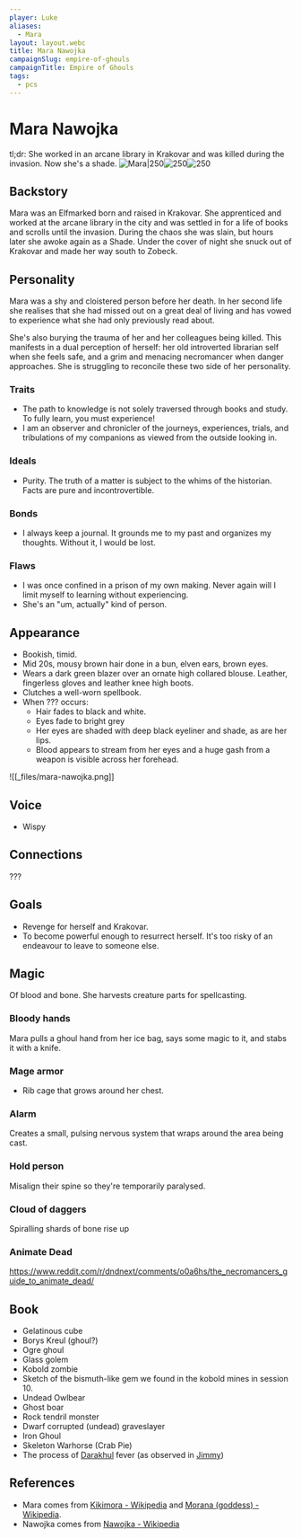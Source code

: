 ```yaml
---
player: Luke
aliases:
  - Mara
layout: layout.webc
title: Mara Nawojka
campaignSlug: empire-of-ghouls
campaignTitle: Empire of Ghouls
tags:
  - pcs
---
```

# Mara Nawojka

tl;dr: She worked in an arcane library in Krakovar and was killed during the invasion. Now she's a shade.
![Mara|250](_files/mara-winter.png)![250](_files/mara.png)![250](_files/mara%20(shade).png)
## Backstory

Mara was an Elfmarked born and raised in Krakovar. She apprenticed and worked at the arcane library in the city and was settled in for a life of books and scrolls until the invasion. During the chaos she was slain, but hours later she awoke again as a Shade. Under the cover of night she snuck out of Krakovar and made her way south to Zobeck.

## Personality

Mara was a shy and cloistered person before her death. In her second life she realises that she had missed out on a great deal of living and has vowed to experience what she had only previously read about.

She's also burying the trauma of her and her colleagues being killed. This manifests in a dual perception of herself: her old introverted librarian self when she feels safe, and a grim and menacing necromancer when danger approaches. She is struggling to reconcile these two side of her personality.

### Traits

- The path to knowledge is not solely traversed through books and study. To fully learn, you must experience!
- I am an observer and chronicler of the journeys, experiences, trials, and tribulations of my companions as viewed from the outside looking in.

### Ideals

- Purity. The truth of a matter is subject to the whims of the historian. Facts are pure and incontrovertible.

### Bonds

- I always keep a journal. It grounds me to my past and organizes my thoughts. Without it, I would be lost.

### Flaws

- I was once confined in a prison of my own making. Never again will I limit myself to learning without experiencing.
- She's an "um, actually" kind of person.

## Appearance

- Bookish, timid.
- Mid 20s, mousy brown hair done in a bun, elven ears, brown eyes.
- Wears a dark green blazer over an ornate high collared blouse. Leather, fingerless gloves and leather knee high boots.
- Clutches a well-worn spellbook.
- When ??? occurs:
	- Hair fades to black and white.
	- Eyes fade to bright grey
	- Her eyes are shaded with deep black eyeliner and shade, as are her lips.
	- Blood appears to stream from her eyes and a huge gash from a weapon is visible across her forehead.

![[_files/mara-nawojka.png]]

## Voice

- Wispy

## Connections

???

## Goals

- Revenge for herself and Krakovar.
- To become powerful enough to resurrect herself. It's too risky of an endeavour to leave to someone else.

## Magic

Of blood and bone. She harvests creature parts for spellcasting.

### Bloody hands

Mara pulls a ghoul hand from her ice bag, says some magic to it, and stabs it with a knife.
### Mage armor

- Rib cage that grows around her chest.

### Alarm

Creates a small, pulsing nervous system that wraps around the area being cast.

### Hold person

Misalign their spine so they're temporarily paralysed.

### Cloud of daggers

Spiralling shards of bone rise up

### Animate Dead

https://www.reddit.com/r/dndnext/comments/o0a6hs/the_necromancers_guide_to_animate_dead/

## Book

- Gelatinous cube
- Borys Kreul (ghoul?)
- Ogre ghoul
- Glass golem
- Kobold zombie
- Sketch of the bismuth-like gem we found in the kobold mines in session 10.
- Undead Owlbear
- Ghost boar
- Rock tendril monster
- Dwarf corrupted (undead) graveslayer
- Iron Ghoul
- Skeleton Warhorse (Crab Pie)
- The process of [Darakhul](other/darakhul.md) fever (as observed in [Jimmy](pcs/jimmy-the-hand.md))

## References

- Mara comes from [Kikimora - Wikipedia](https://en.wikipedia.org/wiki/Kikimora) and [Morana (goddess) - Wikipedia](https://en.wikipedia.org/wiki/Morana_(goddess)).
- Nawojka comes from [Nawojka - Wikipedia](https://en.wikipedia.org/wiki/Nawojka)
